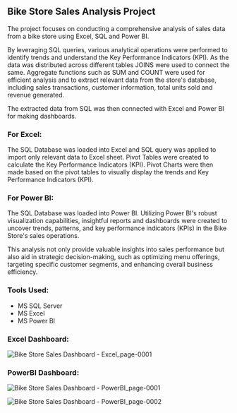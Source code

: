 ## Bike Store Sales Analysis Project
The project focuses on conducting a comprehensive analysis of sales data from a bike store using Excel, SQL and Power BI. 

By leveraging SQL queries, various analytical operations were performed to identify trends and understand the Key Performance Indicators (KPI). As the data was distributed across different tables JOINS were used to connect the same. Aggregate functions such as SUM and COUNT were used for efficient analysis and to extract relevant data from the store's database, including sales transactions, customer information, total units sold and revenue generated. 

The extracted data from SQL was then connected with Excel and Power BI for making dashboards.

### For Excel:
The SQL Database was loaded into Excel and SQL query was applied to import only relevant data to Excel sheet. Pivot Tables were created to calculate the Key Performance Indicators (KPI). Pivot Charts were then made based on the pivot tables to visually display the trends and Key Performance Indicators (KPI).

### For Power BI:
The SQL Database was loaded into Power BI. Utilizing Power BI's robust visualization capabilities, insightful reports and dashboards were created to uncover trends, patterns, and key performance indicators (KPIs) in the Bike Store's sales operations. 

This analysis not only provide valuable insights into sales performance but also aid in strategic decision-making, such as optimizing menu offerings, targeting specific customer segments, and enhancing overall business efficiency.

### Tools Used:
- MS SQL Server
- MS Excel
- MS Power BI


### Excel Dashboard:
![Bike Store Sales Dashboard - Excel_page-0001](https://github.com/Rutujjagtap/Bike_Store_Sales_Analysis_Project/assets/160335838/ecb95a6b-e61d-4198-8d9a-d06da566d45e)

### PowerBI Dashboard:
![Bike Store Sales Dashboard - PowerBI_page-0001](https://github.com/Rutujjagtap/Bike_Store_Sales_Analysis_Project/assets/160335838/cdb49ed4-7f18-4ff7-828a-3157a6fbde5c)

![Bike Store Sales Dashboard - PowerBI_page-0002](https://github.com/Rutujjagtap/Bike_Store_Sales_Analysis_Project/assets/160335838/cd42d1c5-aad7-4cd9-a333-7d5cb7558bf4)
